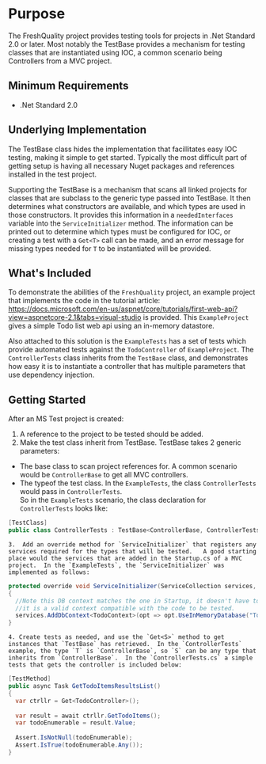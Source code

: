 # Purpose 

The FreshQuality project provides testing tools for projects in .Net Standard 2.0 or later.  Most notably the TestBase provides a mechanism for testing classes that are instantiated using IOC, a common scenario being Controllers from a MVC project.

## Minimum Requirements

* .Net Standard 2.0 

## Underlying Implementation

The TestBase class hides the implementation that facillitates easy IOC testing, making it simple to get started.  Typically the most difficult part of getting setup is having all necessary Nuget packages and references installed in the test project.

Supporting the TestBase is a mechanism that scans all linked projects for classes that are subclass to the generic type passed into TestBase.  It then determines what constructors are available, and which types are used in those constructors.   It provides this information in a `neededInterfaces` variable into the `ServiceInitializer` method.  The information can be printed out to determine which types must be configured for IOC, or creating a test with a `Get<T>` call can be made, and an error message for missing types needed for `T` to be instantiated will be provided.

## What's Included 

To demonstrate the abilities of the `FreshQuality` project, an example project that implements the code in the tutorial article: https://docs.microsoft.com/en-us/aspnet/core/tutorials/first-web-api?view=aspnetcore-2.1&tabs=visual-studio is provided.  This `ExampleProject` gives a simple Todo list web api using an in-memory datastore. 

Also attached to this solution is the `ExampleTests` has a set of tests which provide automated tests against the `TodoController` of `ExampleProject`. The `ControllerTests` class inherits from the `TestBase` class, and demonstrates how easy it is to instantiate a controller that has multiple parameters that use dependency injection.
 
## Getting Started

After an MS Test project is created: 
1. A reference to the project to be tested should be added.
2. Make the test class inherit from TestBase.  TestBase takes 2 generic parameters: 
  *  The base class to scan project references for.  A common scenario would be `ControllerBase` to get all MVC controllers.
  *  The typeof the test class.  In the `ExampleTests`, the class `ControllerTests` would pass in `ControllerTests`.  
  So in the `ExampleTests` scenario, the class declaration for `ControllerTests` looks like:  
        
```Java
[TestClass]
public class ControllerTests : TestBase<ControllerBase, ControllerTests>
```
        
    3.  Add an override method for `ServiceInitializer` that registers any services required for the types that will be tested.   A good starting place would the services that are added in the Startup.cs of a MVC project.  In the `ExampleTests`, the `ServiceInitializer` was implemented as follows:

```Java
protected override void ServiceInitializer(ServiceCollection services, HashSet<Type> neededInterfaces)
{
  //Note this DB context matches the one in Startup, it doesn't have to so long as 
  //it is a valid context compatible with the code to be tested.
  services.AddDbContext<TodoContext>(opt => opt.UseInMemoryDatabase("TodoList"));
}
```
    
    4. Create tests as needed, and use the `Get<S>` method to get instances that `TestBase` has retrieved.  In the `ControllerTests` example, the type `T` is `ControllerBase`, so `S` can be any type that inherits from `ControllerBase`.  In the `ControllerTests.cs` a simple tests that gets the controller is included below:
    
```Java
[TestMethod]
public async Task GetTodoItemsResultsList()
{
  var ctrllr = Get<TodoController>();
  
  var result = await ctrllr.GetTodoItems();
  var todoEnumerable = result.Value;
  
  Assert.IsNotNull(todoEnumerable);
  Assert.IsTrue(todoEnumerable.Any());
}
```
 
    